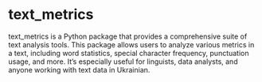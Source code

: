 # text_metrics
text_metrics is a Python package that provides a comprehensive suite of text analysis tools. This package allows users to analyze various metrics in a text, including word statistics, special character frequency, punctuation usage, and more. It’s especially useful for linguists, data analysts, and anyone working with text data in Ukrainian.
